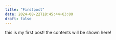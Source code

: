 ```yaml
---
title: "Firstpost"
date: 2024-08-22T18:45:44+03:00
draft: false
---
```


this is my first post!
the contents will be shown here!
